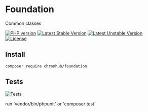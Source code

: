 # Foundation

Common classes 

<p align="center">

<a href="https://php.net"><img src="https://img.shields.io/packagist/php-v/chronhub/foundation.svg?style=flat-square&colorB=%238892BF" alt="PHP version"></a>
[![Latest Stable Version](https://poser.pugx.org/chronhub/foundation/v)](//packagist.org/packages/chronhub/foundation)
[![Latest Unstable Version](https://poser.pugx.org/chronhub/foundation/v/unstable)](//packagist.org/packages/chronhub/foundation)
[![License](https://poser.pugx.org/chronhub/foundation/license)](//packagist.org/packages/chronhub/foundation)

</p>

## Install

`composer require chronhub/foundation`

## Tests

![Tests](https://github.com/chronhub/foundation/workflows/tests/badge.svg)

run 'vendor/bin/phpunit' or 'composer test'

